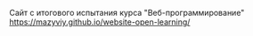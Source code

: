 Сайт с итогового испытания курса "Веб-программирование"
https://mazyviy.github.io/website-open-learning/
